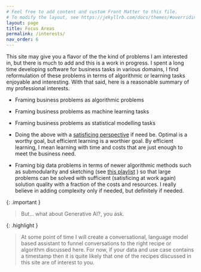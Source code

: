 ```yaml
---
# Feel free to add content and custom Front Matter to this file.
# To modify the layout, see https://jekyllrb.com/docs/themes/#overriding-theme-defaults
layout: page
title: Focus Areas
permalink: /interests/
nav_order: 6
---
```

This site may give you a flavor of the the kind of problems I am interested in, but there is much to add and this is a work in progress. I spent a long time developing software for business tasks in various domains, I find reformulation of these problems in terms of algorithmic or learning tasks enjoyable and interesting. With that said, here is a reasonable summary of my professional interests. 

* Framing business problems as algorithmic problems

* Framing business problems as machine learning tasks

* Framing business problems as statistical modelling tasks

* Doing the above with a [satisficing perspective](https://en.wikipedia.org/wiki/Satisficing) if need be. Optimal is a worthy goal, but efficient learning is a worthier goal. By efficient learning, I mean learning with time and costs that are just enough to meet the business need.

* Framing big data problems in terms of newer algorithmic methods such as submodularity and sketching (see [this playlist](https://www.youtube.com/watch?v=byJ2zujIPh8&list=PLgKuh-lKre13d6vkwc3NrEh2YguAe-XLV) ) so that large problems can be solved with sufficient (satisficing at work again) solution quality with a fraction of the costs and resources. I really believe in adding complexity only if needed, but definitely if needed.


{: .important }
> But... what about Generative AI?, you ask.

{: .highlight }
> At some point of time I will create a conversational, language model based assistant to funnel conversations to the right recipe or algorithm discussed here. For now, if your data and use case contains a timestamp then it is quite likely that one of the recipes discussed in this site are of interest to you.



